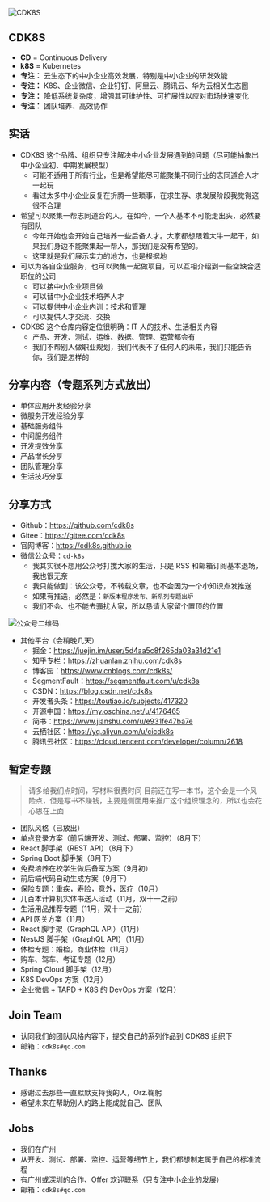
![CDK8S](http://img.gitnavi.com/markdown/cdk8s_logo_width900.jpg)

## CDK8S

- **CD** = Continuous Delivery
- **k8S** = Kubernetes
- **专注：** 云生态下的中小企业高效发展，特别是中小企业的研发效能
- **专注：** K8S、企业微信、企业钉钉、阿里云、腾讯云、华为云相关生态圈
- **专注：** 降低系统复杂度，增强其可维护性、可扩展性以应对市场快速变化
- **专注：** 团队培养、高效协作


## 实话

- CDK8S 这个品牌、组织只专注解决中小企业发展遇到的问题（尽可能抽象出中小企业初、中期发展模型）
    - 可能不适用于所有行业，但是希望能尽可能聚集不同行业的志同道合人才一起玩
    - 看过太多中小企业反复在折腾一些琐事，在求生存、求发展阶段我觉得这很不合理
- 希望可以聚集一帮志同道合的人。在如今，一个人基本不可能走出头，必然要有团队
    - 今年开始也会开始自己培养一些后备人才。大家都想跟着大牛一起干，如果我们身边不能聚集起一帮人，那我们是没有希望的。
    - 这里就是我们展示实力的地方，也是根据地
- 可以为各自企业服务，也可以聚集一起做项目，可以互相介绍到一些空缺合适职位的公司
    - 可以接中小企业项目做
    - 可以替中小企业技术培养人才
    - 可以提供中小企业内训：技术和管理
    - 可以提供人才交流、交换
- CDK8S 这个仓库内容定位很明确：IT 人的技术、生活相关内容
    - 产品、开发、测试、运维、数据、管理、运营都会有
    - 我们不帮别人做职业规划，我们代表不了任何人的未来，我们只能告诉你，我们是怎样的

## 分享内容（专题系列方式放出）

- 单体应用开发经验分享
- 微服务开发经验分享
- 基础服务组件
- 中间服务组件
- 开发提效分享
- 产品增长分享
- 团队管理分享
- 生活技巧分享


## 分享方式

- Github：<https://github.com/cdk8s>
- Gitee：<https://gitee.com/cdk8s>
- 官网博客：<https://cdk8s.github.io>
- 微信公众号：`cd-k8s`
    - 我其实很不想用公众号打搅大家的生活，只是 RSS 和邮箱订阅基本退场，我也很无奈
    - 我只能做到：该公众号，不转载文章，也不会因为一个小知识点发推送
    - 如果有推送，必然是：`新版本程序发布、新系列专题出炉`
    - 我们不会、也不能去骚扰大家，所以恳请大家留个置顶的位置

![公众号二维码](http://img.gitnavi.com/markdown/cdk8s_qr_300px.png)


- 其他平台（会稍晚几天）
    - 掘金：<https://juejin.im/user/5d4aa5c8f265da03a31d21e1>
    - 知乎专栏：<https://zhuanlan.zhihu.com/cdk8s>
    - 博客园：<https://www.cnblogs.com/cdk8s/>
    - SegmentFault：<https://segmentfault.com/u/cdk8s>
    - CSDN：<https://blog.csdn.net/cdk8s>
    - 开发者头条：<https://toutiao.io/subjects/417320>
    - 开源中国：<https://my.oschina.net/u/4176465>
    - 简书：<https://www.jianshu.com/u/e931fe47ba7e>
    - 云栖社区：<https://yq.aliyun.com/u/cicdk8s>
    - 腾讯云社区：<https://cloud.tencent.com/developer/column/2618>



## 暂定专题

> 请多给我们点时间，写材料很费时间
> 目前还在写一本书，这个会是一个风险点，但是写书不赚钱，主要是侧面用来推广这个组织理念的，所以也会花心思在上面

- 团队风格（已放出）
- 单点登录方案（前后端开发、测试、部署、监控）（8月下）
- React 脚手架（REST API）（8月下）
- Spring Boot 脚手架（8月下）
- 免费培养在校学生做后备军方案（9月初）
- 前后端代码自动生成方案（9月下）
- 保险专题：重疾，寿险，意外，医疗（10月）
- 几百本计算机实体书送人活动（11月，双十一之前）
- 生活用品推荐专题（11月，双十一之前）
- API 网关方案（11月）
- React 脚手架（GraphQL API）（11月）
- NestJS 脚手架（GraphQL API）（11月）
- 体检专题：婚检，商业体检（11月）
- 购车、驾车、考证专题（12月）
- Spring Cloud 脚手架（12月）
- K8S DevOps 方案（12月）
- 企业微信 + TAPD + K8S 的 DevOps 方案（12月）

## Join Team

- 认同我们的团队风格内容下，提交自己的系列作品到 CDK8S 组织下
- 邮箱：`cdk8s#qq.com`

## Thanks

- 感谢过去那些一直默默支持我的人，Orz.鞠躬
- 希望未来在帮助别人的路上能成就自己、团队

## Jobs

- 我们在广州
- 从开发、测试、部署、监控、运营等细节上，我们都想制定属于自己的标准流程
- 有广州或深圳的合作、Offer 欢迎联系（只专注中小企业的发展）
- 邮箱：`cdk8s#qq.com`
